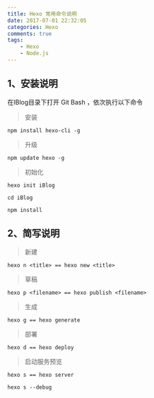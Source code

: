 ```yaml
---
title: Hexo 常用命令说明
date: 2017-07-01 22:32:05
categories: Hexo
comments: true
tags: 
    - Hexo
    - Node.js
---
```


## 1、安装说明
在IBlog目录下打开 Git Bash ，依次执行以下命令

> 安装

    npm install hexo-cli -g

> 升级  

    npm update hexo -g 

> 初始化

    hexo init iBlog

    cd iBlog

    npm install

## 2、简写说明
>新建
 
    hexo n <title> == hexo new <title>
    
> 草稿

    hexo p <filename> == hexo publish <filename>
    
>生成

    hexo g == hexo generate
    
>部署

    hexo d == hexo deploy

>启动服务预览

    hexo s == hexo server 

    hexo s --debug
    



